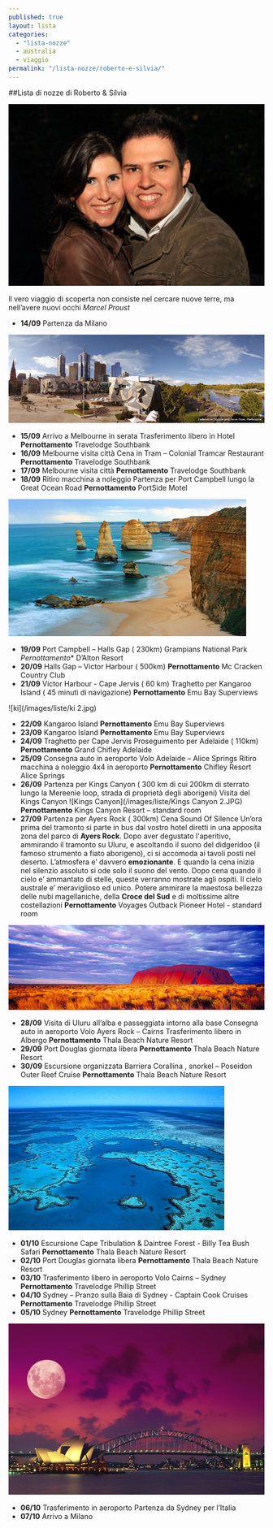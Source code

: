 ```yaml
---
published: true
layout: lista
categories: 
  - "lista-nozze"
  - australia
  - viaggio
permalink: "/lista-nozze/roberto-e-silvia/"
---
```



##Lista di nozze di Roberto & Silvia

![Silvia e Roberto](/images/liste/SilviaRoberto.jpg)

<div class="citazione">
ll vero viaggio di scoperta non consiste nel cercare nuove terre, ma nell’avere nuovi occhi
<em>Marcel Proust</em>
</div>



- **14/09**        Partenza da Milano

![melbourne.jpg](/images/liste/melbourne.jpg)


- **15/09**        Arrivo a Melbourne in serata
        	Trasferimento libero in Hotel 
			**Pernottamento** Travelodge Southbank
- **16/09**        Melbourne visita città
        	Cena in Tram – Colonial Tramcar Restaurant
			**Pernottamento** Travelodge Southbank 
- **17/09**        Melbourne visita città
			**Pernottamento** Travelodge Southbank 
- **18/09**    	Ritiro macchina a noleggio
    		Partenza per Port Campbell lungo la Great Ocean Road
   		 	**Pernottamento** PortSide Motel 
            
![Great Ocean Road](/images/liste/GOR.jpg)

            
- **19/09**     	Port Campbell – Halls Gap ( 230km)
   	 		Grampians National Park 
    	*Pernottamento** D’Alton Resort 
- **20/09**     	Halls Gap – Victor Harbour ( 500km)
    		**Pernottamento** Mc Cracken Country Club 
- **21/09**     	Victor Harbour  -  Cape Jervis ( 60 km)
			Traghetto per Kangaroo Island ( 45 minuti di navigazione) 
			**Pernottamento** Emu Bay Superviews 
            
![ki](/images/liste/ki 2.jpg)

            
- **22/09**        Kangaroo Island
 			**Pernottamento** Emu Bay Superviews 
- **23/09**        Kangaroo Island
			**Pernottamento** Emu Bay Superviews 
- **24/09**        Traghetto per Cape Jervis
        	Proseguimento per Adelaide ( 110km)
        	**Pernottamento** Grand Chifley Adelaide
- **25/09**        Consegna auto in aeroporto
			Volo Adelaide – Alice Springs 
			Ritiro macchina a noleggio 4x4 in aeroporto 
			**Pernottamento**  Chifley Resort Alice Springs 
- **26/09**      	Partenza  per Kings Canyon  ( 300 km di cui 200km di sterrato 				lungo la Mereenie loop, strada di proprietà degli aborigeni)
    		Visita del Kings Canyon
            ![Kings Canyon](/images/liste/Kings Canyon 2.JPG)
            **Pernottamento** Kings Canyon Resort – standard room
- **27/09**     	Partenza per Ayers Rock ( 300km)
    		Cena Sound Of Silence 
            Un’ora prima del tramonto si parte in bus dal vostro hotel diretti in una apposita zona del parco di **Ayers Rock**. 
            Dopo aver degustato l'aperitivo, ammirando il tramonto su Uluru, e ascoltando il suono del didgeridoo (il famoso strumento a fiato aborigeno), ci si accomoda ai tavoli posti nel deserto. L’atmosfera e’ davvero **emozionante**. 
            E quando la cena inizia nel silenzio assoluto si ode solo il suono del vento. Dopo cena quando il cielo e’ ammantato di stelle, queste verranno mostrate agli ospiti.
            Il cielo australe e’ meraviglioso ed unico. Potere ammirare la maestosa bellezza delle nubi magellaniche, della **Croce del Sud** e di moltissime altre costellazioni
			**Pernottamento** Voyages Outback Pioneer Hotel  - standard room
            
![Uluru](/images/liste/wg001_uluru_1.jpg)

            
- **28/09**     	Visita di Uluru all’alba  e passeggiata intorno alla base
    		Consegna auto in aeroporto
    		Volo Ayers Rock – Cairns 
			Trasferimento libero in Albergo 
			**Pernottamento** Thala Beach Nature Resort  
- **29/09**        Port Douglas giornata libera
			**Pernottamento** Thala Beach Nature Resort
- **30/09**        Escursione organizzata Barriera Corallina , snorkel – Poseidon 				Outer Reef Cruise
			**Pernottamento** Thala Beach Nature Resort  
            
![Cairns](/images/liste/cairns.jpg)

            
- **01/10**        Escursione Cape Tribulation & Daintree Forest  - Billy Tea Bush 			Safari
			**Pernottamento** Thala Beach Nature Resort  
- **02/10**        Port Douglas giornata libera
			**Pernottamento** Thala Beach Nature Resort 
- **03/10**        Trasferimento libero in aeroporto
        	Volo Cairns – Sydney 
        	**Pernottamento** Travelodge Phillip Street
- **04/10**        Sydney – Pranzo sulla Baia di Sydney  - Captain Cook Cruises
          	**Pernottamento** Travelodge Phillip Street 
- **05/10**        Sydney
        	**Pernottamento** Travelodge Phillip Street
            

![Tramonto su Sidney](/images/liste/tramonto-sidney-australia.jpg)


            
- **06/10**     	Trasferimento  in aeroporto
			Partenza da Sydney per l’Italia
- **07/10**      	Arrivo a Milano
